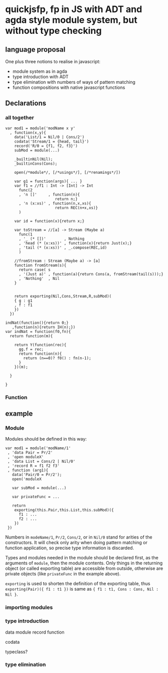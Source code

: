 # quickjsfp, fp in JS with ADT and agda style module system, but without type checking

## language proposal

One plus three notions to realise in javascript:
* module system as in agda
* type introduction with ADT
* type elimination with numbers of ways of pattern matching
* function compositions with native javascript functions

## Declarations

### all together
```
var mod1 = module('modName x y'
  , function(x,y){
    data('List/1 = Nil/0 | Cons/2')
    codata('Stream/1 = {head, tail}')
    record('R/0 = {f1, f2, f3}')
    subMod = module(...)

    _builtinNil(Nil);
    _builtinCons(Cons);

    open(/*module*/, [/*usings*/], [/*renamings*/])

    var g1 = function(args){ ... }
    var f1 = //f1 : Int -> [Int] -> Int
      func(2 
      , 'n []'     , function(n){
                      return n;}
      , 'n (x:xs)' , function(n,x,xs){
                      return REC(n+x,xs)}
      )

    var id = function(x){return x;}
    
    var toStream = //[a] -> Stream (Maybe a)
      func(1
      , '_ (* [])'        , Nothing
      , 'head (* (x:xs))' , function(x){return Just(x);}
      , 'tail (* (x:xs))' , _.compose(REC,id)
      )

    //fromStream : Stream (Maybe a) -> [a]
    function fromStream(s){
      return case( s
      , '(Just a)' , function(a){return Cons(a, fromStream(tail(s)));}
      , 'Nothing'  , Nil
    }


    return exporting(Nil,Cons,Stream,R,subMod)(
    { g : g1
    , f : f1
    })
  })
```
    indNat(function(){return 0;}
       ,function(n){return IH(n);})
    var indNat = function(f0,fn){
      return function(m){
      
        return Y(function(rec){
          gg.f = rec;
          return function(n){
            return (n==0)? f0() : fn(n-1);
          }
        })(m);

      }

    }


### Function

## example

### Module

Modules should be defined in this way:

```
var mod1 = module('modName/1'
 , 'data Pair = Pr/2'
 , 'open moduleX'
 , 'data List = Cons/2 | Nil/0'
 , 'record R = f1 f2 f3'
 , function (arg1){
   data('Pair/0 = Pr/2');
   open('moduleX 

   var subMod = module(...)

   var privateFunc = ...

   return 
    exporting(this.Pair,this.List,this.subMod)({
      f1 : ...
      f2 : ...
    })
 })
```
Numbers in `modeName/1`, `Pr/2`, `Cons/2`, or in `Nil/0` stand for arities of the constructors. 
It will check only arity when doing pattern matching or function application, so precise type information is discarded.

Types and modules needed in the module should be declared first, as the arguments of `module`, then the module contents. Only things in the returning object (or called exporting table) are accessible from outside, otherwise are private objects (like `privateFunc` in the example above).

`exporting` is used to shorten the definition of the exporting table, thus `exporting(Pair)({ f1 : t1 })` is same as `{ f1 : t1, Cons : Cons, Nil : Nil }`.

### importing modules

### type introduction

  data
  module
  record
  function

  codata

  typeclass?

### type elimination



